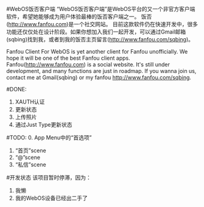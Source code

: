#WebOS饭否客户端
“WebOS饭否客户端”是WebOS平台的又一个非官方客户端软件，希望她能够成为用户体验最棒的饭否客户端之一。
饭否(http://www.fanfou.com)是一个社交网站。
目前这款软件仍在快速开发中，很多功能还仅仅处在设计阶段。如果你想加入我们一起开发，可以通过Gmail邮箱(sqbing)找到我，或者到我的饭否主页留言(http://www.fanfou.com/sqbing)。

Fanfou Client For WebOS is yet another client for Fanfou unofficially. We hope it will be one of the best Fanfou client apps.
Fanfou(http://www.fanfou.com) is a social website.
It's still under development, and many functions are just in roadmap. If you wanna join us, contact me at Gmail(sqbing) or my fanfou http://www.fanfou.com/sqbing.

#DONE:
1. XAUTH认证
2. 更新状态
3. 上传照片
4. 通过Just Type更新状态

#TODO:
0. App Menu中的“首选项”
1. “首页”scene
2. “@”scene
3. “私信”scene

#开发状态
该项目暂时停滞，因为：
1. 我懒
2. 我的WebOS设备已经出二手了
